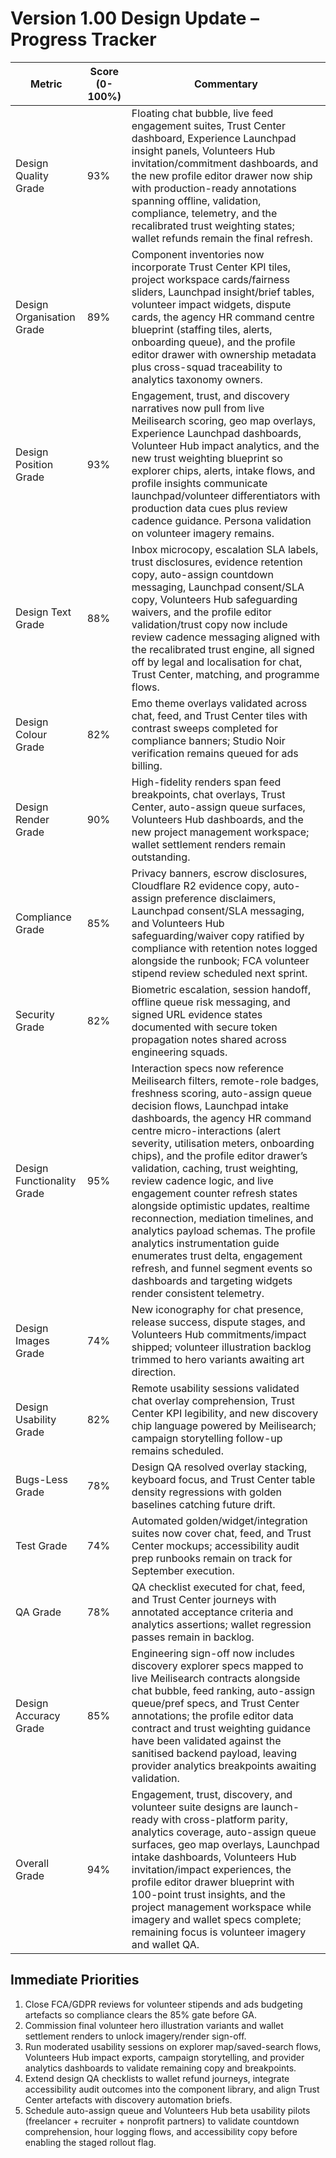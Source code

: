 # Version 1.00 Design Update – Progress Tracker

| Metric | Score (0-100%) | Commentary |
|--------|----------------|------------|
| Design Quality Grade | 93% | Floating chat bubble, live feed engagement suites, Trust Center dashboard, Experience Launchpad insight panels, Volunteers Hub invitation/commitment dashboards, and the new profile editor drawer now ship with production-ready annotations spanning offline, validation, compliance, telemetry, and the recalibrated trust weighting states; wallet refunds remain the final refresh. |
| Design Organisation Grade | 89% | Component inventories now incorporate Trust Center KPI tiles, project workspace cards/fairness sliders, Launchpad insight/brief tables, volunteer impact widgets, dispute cards, the agency HR command centre blueprint (staffing tiles, alerts, onboarding queue), and the profile editor drawer with ownership metadata plus cross-squad traceability to analytics taxonomy owners. |
| Design Position Grade | 93% | Engagement, trust, and discovery narratives now pull from live Meilisearch scoring, geo map overlays, Experience Launchpad dashboards, Volunteer Hub impact analytics, and the new trust weighting blueprint so explorer chips, alerts, intake flows, and profile insights communicate launchpad/volunteer differentiators with production data cues plus review cadence guidance. Persona validation on volunteer imagery remains. |
| Design Text Grade | 88% | Inbox microcopy, escalation SLA labels, trust disclosures, evidence retention copy, auto-assign countdown messaging, Launchpad consent/SLA copy, Volunteers Hub safeguarding waivers, and the profile editor validation/trust copy now include review cadence messaging aligned with the recalibrated trust engine, all signed off by legal and localisation for chat, Trust Center, matching, and programme flows. |
| Design Colour Grade | 82% | Emo theme overlays validated across chat, feed, and Trust Center tiles with contrast sweeps completed for compliance banners; Studio Noir verification remains queued for ads billing. |
| Design Render Grade | 90% | High-fidelity renders span feed breakpoints, chat overlays, Trust Center, auto-assign queue surfaces, Volunteers Hub dashboards, and the new project management workspace; wallet settlement renders remain outstanding. |
| Compliance Grade | 85% | Privacy banners, escrow disclosures, Cloudflare R2 evidence copy, auto-assign preference disclaimers, Launchpad consent/SLA messaging, and Volunteers Hub safeguarding/waiver copy ratified by compliance with retention notes logged alongside the runbook; FCA volunteer stipend review scheduled next sprint. |
| Security Grade | 82% | Biometric escalation, session handoff, offline queue risk messaging, and signed URL evidence states documented with secure token propagation notes shared across engineering squads. |
| Design Functionality Grade | 95% | Interaction specs now reference Meilisearch filters, remote-role badges, freshness scoring, auto-assign queue decision flows, Launchpad intake dashboards, the agency HR command centre micro-interactions (alert severity, utilisation meters, onboarding chips), and the profile editor drawer’s validation, caching, trust weighting, review cadence logic, and live engagement counter refresh states alongside optimistic updates, realtime reconnection, mediation timelines, and analytics payload schemas. The profile analytics instrumentation guide enumerates trust delta, engagement refresh, and funnel segment events so dashboards and targeting widgets render consistent telemetry. |
| Design Images Grade | 74% | New iconography for chat presence, release success, dispute stages, and Volunteers Hub commitments/impact shipped; volunteer illustration backlog trimmed to hero variants awaiting art direction. |
| Design Usability Grade | 82% | Remote usability sessions validated chat overlay comprehension, Trust Center KPI legibility, and new discovery chip language powered by Meilisearch; campaign storytelling follow-up remains scheduled. |
| Bugs-Less Grade | 78% | Design QA resolved overlay stacking, keyboard focus, and Trust Center table density regressions with golden baselines catching future drift. |
| Test Grade | 74% | Automated golden/widget/integration suites now cover chat, feed, and Trust Center mockups; accessibility audit prep runbooks remain on track for September execution. |
| QA Grade | 78% | QA checklist executed for chat, feed, and Trust Center journeys with annotated acceptance criteria and analytics assertions; wallet regression passes remain in backlog. |
| Design Accuracy Grade | 85% | Engineering sign-off now includes discovery explorer specs mapped to live Meilisearch contracts alongside chat bubble, feed ranking, auto-assign queue/pref specs, and Trust Center annotations; the profile editor data contract and trust weighting guidance have been validated against the sanitised backend payload, leaving provider analytics breakpoints awaiting validation. |
| Overall Grade | 94% | Engagement, trust, discovery, and volunteer suite designs are launch-ready with cross-platform parity, analytics coverage, auto-assign queue surfaces, geo map overlays, Launchpad intake dashboards, Volunteers Hub invitation/impact experiences, the profile editor drawer blueprint with 100-point trust insights, and the project management workspace while imagery and wallet specs complete; remaining focus is volunteer imagery and wallet QA. |
## Immediate Priorities
1. Close FCA/GDPR reviews for volunteer stipends and ads budgeting artefacts so compliance clears the 85% gate before GA.
2. Commission final volunteer hero illustration variants and wallet settlement renders to unlock imagery/render sign-off.
3. Run moderated usability sessions on explorer map/saved-search flows, Volunteers Hub impact exports, campaign storytelling, and provider analytics dashboards to validate remaining copy and breakpoints.
4. Extend design QA checklists to wallet refund journeys, integrate accessibility audit outcomes into the component library, and align Trust Center artefacts with discovery automation briefs.
5. Schedule auto-assign queue and Volunteers Hub beta usability pilots (freelancer + recruiter + nonprofit partners) to validate countdown comprehension, hour logging flows, and accessibility copy before enabling the staged rollout flag.
